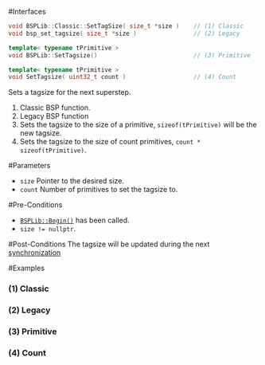 #Interfaces

```cpp
void BSPLib::Classic::SetTagSize( size_t *size )    // (1) Classic
void bsp_set_tagsize( size_t *size )                // (2) Legacy

template< typename tPrimitive >
void BSPLib::SetTagsize()                           // (3) Primitive

template< typename tPrimitive >
void SetTagsize( uint32_t count )                   // (4) Count
```

Sets a tagsize for the next superstep.

1. Classic BSP function.
2. Legacy BSP function
3. Sets the tagsize to the size of a primitive, `sizeof(tPrimitive)` 
   will be the new tagsize.
4. Sets the tagsize to the size of count primitives, `count * sizeof(tPrimitive)`.

#Parameters

* `size` Pointer to the desired size.
* `count` Number of primitives to set the tagsize to.

#Pre-Conditions
* [`BSPLib::Begin()`](../logic/begin.md) has been called.
* `size != nullptr`.

#Post-Conditions
The tagsize will be updated during the next [synchronization](../sync/sync.md)
     
#Examples

### (1) Classic

### (2) Legacy

### (3) Primitive

### (4) Count